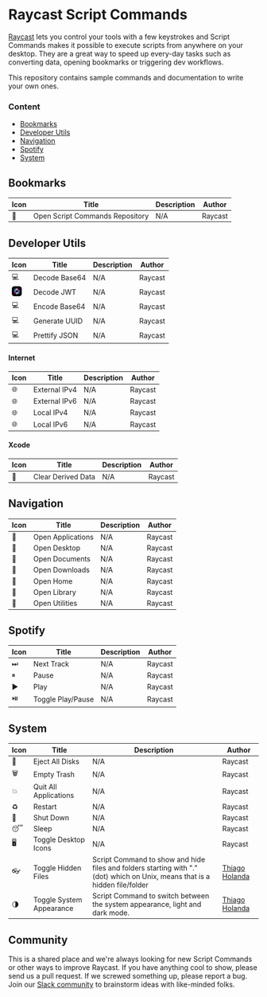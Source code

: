 # Raycast Script Commands

[Raycast](https://raycast.com) lets you control your tools with a few keystrokes
and Script Commands makes it possible to execute scripts from anywhere on your desktop.
They are a great way to speed up every-day tasks such as converting data, opening bookmarks
or triggering dev workflows.

This repository contains sample commands and documentation to write your own ones.

### Content

- [Bookmarks](#bookmarks)
- [Developer Utils](#developer-utils)
- [Navigation](#navigation)
- [Spotify](#spotify)
- [System](#system)


## Bookmarks

| Icon | Title | Description | Author |
| ---- | ----- | ----------- | ------ |
| 📜 | Open Script Commands Repository | N/A | Raycast |

## Developer Utils

| Icon | Title | Description | Author |
| ---- | ----- | ----------- | ------ |
| 💻 | Decode Base64 | N/A | Raycast |
| <img src="https://raw.githubusercontent.com/raycast/script-commands/master/developer-utils/images/jwt-logo.png?raw=true" width="20" height="20"> | Decode JWT | N/A | Raycast |
| 💻 | Encode Base64 | N/A | Raycast |
| 💻 | Generate UUID | N/A | Raycast |
| 💻 | Prettify JSON | N/A | Raycast |

#### Internet

| Icon | Title | Description | Author |
| ---- | ----- | ----------- | ------ |
| 🌐 | External IPv4 | N/A | Raycast |
| 🌐 | External IPv6 | N/A | Raycast |
| 🌐 | Local IPv4 | N/A | Raycast |
| 🌐 | Local IPv6 | N/A | Raycast |

#### Xcode

| Icon | Title | Description | Author |
| ---- | ----- | ----------- | ------ |
| 🧹 | Clear Derived Data | N/A | Raycast |

## Navigation

| Icon | Title | Description | Author |
| ---- | ----- | ----------- | ------ |
| 📂 | Open Applications | N/A | Raycast |
| 📂 | Open Desktop | N/A | Raycast |
| 📂 | Open Documents | N/A | Raycast |
| 📂 | Open Downloads | N/A | Raycast |
| 📂 | Open Home | N/A | Raycast |
| 📂 | Open Library | N/A | Raycast |
| 📂 | Open Utilities | N/A | Raycast |

## Spotify

| Icon | Title | Description | Author |
| ---- | ----- | ----------- | ------ |
| ⏭ | Next Track | N/A | Raycast |
| ⏸ | Pause | N/A | Raycast |
| ▶️ | Play | N/A | Raycast |
| ⏯️ | Toggle Play/Pause | N/A | Raycast |

## System

| Icon | Title | Description | Author |
| ---- | ----- | ----------- | ------ |
| 📀 | Eject All Disks | N/A | Raycast |
| 🗑 | Empty Trash | N/A | Raycast |
| 💥 | Quit All Applications | N/A | Raycast |
| ♻️ | Restart | N/A | Raycast |
| 🛌 | Shut Down | N/A | Raycast |
| 😴 | Sleep | N/A | Raycast |
| 🖥 | Toggle Desktop Icons | N/A | Raycast |
| 👓 | Toggle Hidden Files | Script Command to show and hide files and folders starting with "." (dot) which on Unix, means that is a hidden file/folder | [Thiago Holanda](https://twitter.com/tholanda) |
| 🌗 | Toggle System Appearance | Script Command to switch between the system appearance, light and dark mode. | [Thiago Holanda](https://twitter.com/tholanda) |

## Community

This is a shared place and we're always looking for new Script Commands or other ways to improve Raycast.
If you have anything cool to show, please send us a pull request. If we screwed something up,
please report a bug. Join our
[Slack community](https://join.slack.com/t/raycastcommunity/shared_invite/zt-hhzj9i4m-D5~HwnTRsJKrcZmVDJ4mkg)
to brainstorm ideas with like-minded folks.